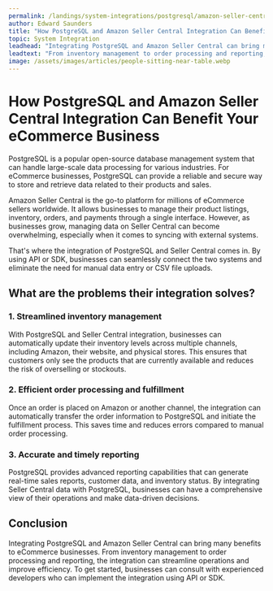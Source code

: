 ```yaml
---
permalink: /landings/system-integrations/postgresql/amazon-seller-central
author: Edward Saunders
title: "How PostgreSQL and Amazon Seller Central Integration Can Benefit Your eCommerce Business"
topic: System Integration
leadhead: "Integrating PostgreSQL and Amazon Seller Central can bring many benefits to eCommerce businesses"
leadtext: "From inventory management to order processing and reporting, the integration can streamline operations and improve efficiency. To get started, businesses can consult with experienced developers who can implement the integration using API or SDK."
image: /assets/images/articles/people-sitting-near-table.webp
---
```

<div class="arttext">    <h1>How PostgreSQL and Amazon Seller Central Integration Can Benefit Your eCommerce Business</h1>
    <p>PostgreSQL is a popular open-source database management system that can handle large-scale data processing for various industries. For eCommerce businesses, PostgreSQL can provide a reliable and secure way to store and retrieve data related to their products and sales.</p>
    <p>Amazon Seller Central is the go-to platform for millions of eCommerce sellers worldwide. It allows businesses to manage their product listings, inventory, orders, and payments through a single interface. However, as businesses grow, managing data on Seller Central can become overwhelming, especially when it comes to syncing with external systems.</p>
    <p>That's where the integration of PostgreSQL and Seller Central comes in. By using API or SDK, businesses can seamlessly connect the two systems and eliminate the need for manual data entry or CSV file uploads.</p>
    <h2>What are the problems their integration solves?</h2>
    <h3>1. Streamlined inventory management</h3>
    <p>With PostgreSQL and Seller Central integration, businesses can automatically update their inventory levels across multiple channels, including Amazon, their website, and physical stores. This ensures that customers only see the products that are currently available and reduces the risk of overselling or stockouts.</p>
    <h3>2. Efficient order processing and fulfillment</h3>
    <p>Once an order is placed on Amazon or another channel, the integration can automatically transfer the order information to PostgreSQL and initiate the fulfillment process. This saves time and reduces errors compared to manual order processing.</p>
    <h3>3. Accurate and timely reporting</h3>
    <p>PostgreSQL provides advanced reporting capabilities that can generate real-time sales reports, customer data, and inventory status. By integrating Seller Central data with PostgreSQL, businesses can have a comprehensive view of their operations and make data-driven decisions.</p>
    <h2>Conclusion</h2>
    <p>Integrating PostgreSQL and Amazon Seller Central can bring many benefits to eCommerce businesses. From inventory management to order processing and reporting, the integration can streamline operations and improve efficiency. To get started, businesses can consult with experienced developers who can implement the integration using API or SDK.</p>
</div>